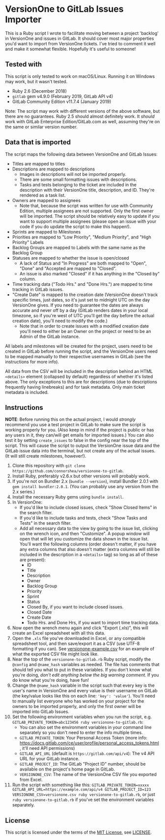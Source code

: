 # VersionOne to GitLab Issues Importer

This is a Ruby script I wrote to facilitate moving between a project 'backlog' in VersionOne and issues in GitLab. It should cover most major properties you'd want to import from VersionOne tickets. I've tried to comment it well and make it somewhat flexible. Hopefully it's useful to someone!

## Tested with

This script is only tested to work on macOS/Linux. Running it on Windows may work, but it wasn't tested.

- Ruby 2.6 (December 2018)
- `gitlab` gem v4.9.0 (February 2019, GitLab API v4)
- GitLab Community Edition v11.7.4 (January 2019)

Note: The script may work with different versions of the above software, but there are no guarantees. Ruby 2.5 should almost definitely work. It _should_ work with GitLab Enterprise Edition/GitLab.com as well, assuming they're on the same or similar version number.

## Data that is imported

The script maps the following data between VersionOne and GitLab Issues:

- Titles are mapped to titles
- Descriptions are mapped to descriptions
  - Images in descriptions will not be imported properly.
  - There are some small formatting issues with descriptions.
  - Tasks and tests belonging to the ticket are included in the description with their VersionOne title, description, and ID. They're rendered as a task list.
- Owners are mapped to assignees
  - Note that, because the script was written for use with Community Edition, multiple assignees are not supported. Only the first owner will be imported. The script should be relatively easy to update if you want to support multiple assignees (please open an issue with your code if you do update the script to make this happen!).
- Sprints are mapped to Milestones
- Priorities are mapped to "Low Priority", "Medium Priority", and "High Priority" Labels
- Backlog Groups are mapped to Labels with the same name as the Backlog Group
- Statuses are mapped to whether the issue is open/closed
  - A lack of Status and "In Progress" are both mapped to "Open", "Done" and "Accepted are mapped to "Closed".
  - An issue is also marked "Closed" if it has anything in the "Closed by" column.
- Time tracking data ("Todo Hrs." and "Done Hrs.") are mapped to time tracking in GitLab issues.
- "Create Date" is mapped to the creation date (VersionOne doesn't track specific times, just dates, so it's just set to midnight UTC on the day VersionOne gives. If you need to guarantee the dates are always accurate and never off by a day (GitLab renders dates in your local timezone, so if you're west of UTC you'll get the day before the actual creation date), you'll need to modify the code.)
  - Note that in order to create issues with a modified creation date you'll need to either be an Owner on the project or need to be an Admin of the GitLab instance.

All labels and milestones will be created for the project, users need to be created in GitLab before running the script, and the VersionOne users need to be mapped manually to their respective usernames in GitLab (see the instructions for more info).

All data from the CSV will be included in the description behind an HTML `<details>` element (collapsed by default) regardless of whether it's listed above. The only exceptions to this are for descriptions (due to descriptions frequently having linebreaks) and for task metadata. Only main ticket metadata is included.

## Instructions

**NOTE**: Before running this on the actual project, I would _strongly_ recommend you use a test project in GitLab to make sure the script is working properly for you. (Also keep in mind if the project is public or has any users in it, they can/will get emails for imported issues.) You can also test it by setting `create_issues` to false in the config near the top of the script. This will cause the script to output the VersionOne issue data and the GitLab issue data into the terminal, but not create any of the actual issues. (It will still create milestones, however!).

1. Clone this repository with `git clone https://github.com/connorshea/versionone-to-gitlab`.
1. Install Ruby, preferably v2.6.x but other versions will probably work.
1. If you're not on Bundler 2.x (`bundle --version`), install Bundler 2.0.1 with `gem install bundler:2.0.1`. (You can probably use any version from the 2.x series.)
1. Install the necessary Ruby gems using `bundle install`.
1. In VersionOne:
   - If you'd like to include closed issues, check "Show Closed Items" in the search filter.
   - If you'd like to include tasks and tests, check "Show Tasks and Tests" in the search filter.
   - Add all necessary data to the view by going to the issue list, clicking on the wrench icon, and then "Customize". A popup window will open that will let you customize the data shown in the issue list. You'll want the following columns (order doesn't matter, if you have any extra columns that also doesn't matter (extra columns will still be included in the description in a `<details>` tag) so long as all of these are present):
     - ID
     - Title
     - Description
     - Owner
     - Backlog Group
     - Priority
     - Sprint
     - Status
     - Closed By, if you want to include closed issues.
     - Closed Date
     - Create Date
     - Todo Hrs. and Done Hrs, if you want to import time tracking data.
1. Now open the wrench menu again and click "Export (.xls)", this will create an Excel spreadsheet with all this data.
1. Open the `.xls` file you've downloaded in Excel, or any compatible spreadsheet tool, and then save/export it as a CSV (use UTF-8 formatting if you can). See [versionone-example.csv](versionone-example.csv) for an example of what the exported CSV file might look like.
1. Near the top of the `versionone-to-gitlab.rb` Ruby script, modify the `@config` and `@name_hash` variables as needed. The file has comments that should tell you what to put in these variables. If you don't know what you're doing, _don't edit anything below the big warning comment_. If you do know what you're doing, have fun!
1. Change the `@name_hash` variable in the script such that every key is the user's name in VersionOne and every value is their username on GitLab (the key/value looks like this on each line: `'key': 'value'`). You'll need to manually list everyone who has worked on your project for the owners to be imported properly, and only the first owner will be imported into GitLab Issues.
1. Set the following environment variables when you run the script, e.g. `GITLAB_PRIVATE_TOKEN=abc123456 ruby versionone-to-gitlab.rb`:
   - You can also set the environment variables in your command line separately so you don't need to enter the info multiple times.
   - `GITLAB_PRIVATE_TOKEN`: Your Personal Access Token (more info: https://docs.gitlab.com/ce/user/profile/personal_access_tokens.html, it'll need API permissions)
   - `GITLAB_API_URL` (default is `https://gitlab.com/api/v4`): The v4 API URL for your GitLab instance.
   - `GITLAB_PROJECT_ID`: The GitLab "Project ID" number, should be available on the project's home page in GitLab.
   - `VERSIONONE_CSV`: The name of the VersionOne CSV file you exported from Excel.
1. Run the script with something like this: `GITLAB_PRIVATE_TOKEN=xxxxx GITLAB_API_URL=https://example.com/api/v4 GITLAB_PROJECT_ID=123 VERSIONONE_CSV=versionone.csv ruby versionone-to-gitlab.rb`, or just `ruby versionone-to-gitlab.rb` if you've set the environment variables separately.

## License

This script is licensed under the terms of the [MIT License](https://opensource.org/licenses/MIT), see [LICENSE](LICENSE).
